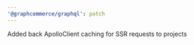 ```yaml
---
'@graphcommerce/graphql': patch
---
```


Added back ApolloClient caching for SSR requests to projects
